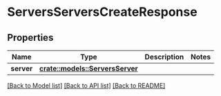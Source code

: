 # ServersServersCreateResponse

## Properties

Name | Type | Description | Notes
------------ | ------------- | ------------- | -------------
**server** | [**crate::models::ServersServer**](ServersServer.md) |  | 

[[Back to Model list]](../README.md#documentation-for-models) [[Back to API list]](../README.md#documentation-for-api-endpoints) [[Back to README]](../README.md)


